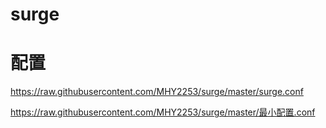 #    surge

# 配置

 https://raw.githubusercontent.com/MHY2253/surge/master/surge.conf

 https://raw.githubusercontent.com/MHY2253/surge/master/最小配置.conf